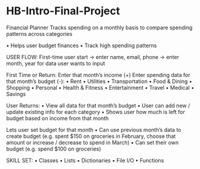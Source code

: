 # HB-Intro-Final-Project

Financial Planner
Tracks spending on a monthly basis to compare spending patterns across categories

•	Helps user budget finances 
•	Track high spending patterns 

USER FLOW:
First-time user start → enter name, email, phone → enter month, year for data user wants to input 

First Time or Return:
Enter that month’s income (+)
Enter spending data for that month’s budget (-):
•	Rent
•	Utilities
•	Transportation
•	Food & Dining
•	Shopping
•	Personal
•	Health & Fitness
•	Entertainment
•	Travel
•	Medical
•	Savings

User Returns:
•	View all data for that month’s budget
•	User can add new / update existing info for each category 
•	Shows user how much is left for budget based on income from that month


Lets user set budget for that month 
•	Can use previous month’s data to create budget (e.g. spent $150 on groceries in February, choose that amount or increase / decrease to spend in March) 
•	Can set their own budget (e.g. spend $100 on groceries) 


SKILL SET:
•	Classes
•	Lists
•	Dictionaries 
•	File I/O
•	Functions
